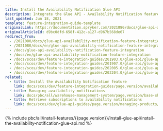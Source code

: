 ```yaml
---
title: Install the Availability Notification Glue API
description: Integrate the Glue API - Availability Notification feature into your project
last_updated: Jun 18, 2021
template: feature-integration-guide-template
originalLink: https://documentation.spryker.com/2021080/docs/glue-api-availability-notification-feature-integration
originalArticleId: d9bc0dfd-658f-412c-a127-d967b568de67
redirect_from:
  - /2021080/docs/glue-api-availability-notification-feature-integration
  - /2021080/docs/en/glue-api-availability-notification-feature-integration
  - /docs/glue-api-availability-notification-feature-integration
  - /docs/en/glue-api-availability-notification-feature-integration
  - /docs/scos/dev/feature-integration-guides/201903.0/glue-api/glue-api-availability-notification-feature-integration.html
  - /docs/scos/dev/feature-integration-guides/201907.0/glue-api/glue-api-availability-notification-feature-integration.html
  - /docs/scos/dev/feature-integration-guides/202005.0/glue-api/glue-api-availability-notification-feature-integration.html
  - /docs/scos/dev/feature-integration-guides/202204.0/glue-api/glue-api-availability-notification-feature-integration.html
related:
  - title: Install the Availability Notification feature
    link: docs/scos/dev/feature-integration-guides/page.version/availability-notification-feature-integration.html
  - title: Managing availability notifications
    link: docs/pbc/all/warehouse-management-system/page.version/base-shop/manage-using-glue-api/glue-api-manage-availability-notifications.html
  - title: Retrieve subscriptions to availability notifications
    link: docs/scos/dev/glue-api-guides/page.version/managing-products/managing-availability-notifications/retrieving-subscriptions-to-availability-notifications.html
---
```


{% include pbc/all/install-features/{{page.version}}/install-glue-api/install-the-availability-notification-glue-api.md %} <!-- To edit, see /_includes/pbc/all/install-features/202204.0/install-glue-api/install-the-availability-notification-glue-api.md -->
